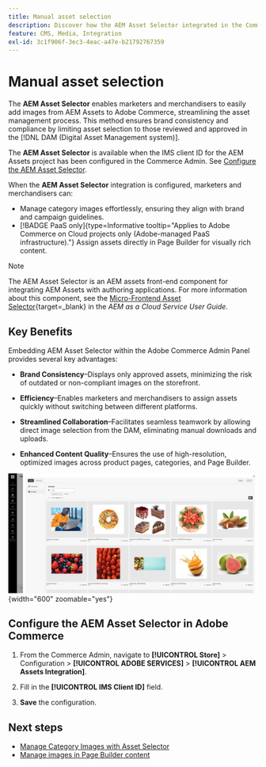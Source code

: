 ```yaml
---
title: Manual asset selection
description: Discover how the AEM Asset Selector integrated in the Commerce Admin helps marketers and merchandisers easily add images from AEM Assets to Adobe Commerce, streamlining asset management.
feature: CMS, Media, Integration
exl-id: 3c1f906f-3ec3-4eac-a47e-b21792767359
---
```

# Manual asset selection

The **AEM Asset Selector** enables marketers and merchandisers to easily add images from AEM Assets to Adobe Commerce, streamlining the asset management process. This method ensures brand consistency and compliance by limiting asset selection to those reviewed and approved in the [!DNL DAM (Digital Asset Management system)].

The **AEM Asset Selector** is available when the IMS client ID for the AEM Assets project has been configured in the Commerce Admin. See [Configure the AEM Asset Selector](#configure-the-aem-asset-selector-in-adobe-commerce).

When the **AEM Asset Selector** integration is configured, marketers and merchandisers can:

* Manage category images effortlessly, ensuring they align with brand and campaign guidelines.
* [!BADGE PaaS only]{type=Informative tooltip="Applies to Adobe Commerce on Cloud projects only (Adobe-managed PaaS infrastructure)."} Assign assets directly in Page Builder for visually rich content.

>[!NOTE]
>
> The AEM Asset Selector is an AEM assets front-end component for integrating AEM Assets with authoring applications. For more information about this component, see the [Micro-Frontend Asset Selector](https://experienceleague.adobe.com/en/docs/experience-manager-cloud-service/content/assets/manage/asset-selector/overview-asset-selector){target=_blank} in the *AEM as a Cloud Service User Guide*.

## Key Benefits

Embedding AEM Asset Selector within the Adobe Commerce Admin Panel provides several key advantages:

* **Brand Consistency**–Displays only approved assets, minimizing the risk of outdated or non-compliant images on the storefront.

* **Efficiency**–Enables marketers and merchandisers to assign assets quickly without switching between different platforms.

* **Streamlined Collaboration**–Facilitates seamless teamwork by allowing direct image selection from the DAM, eliminating manual downloads and uploads.

* **Enhanced Content Quality**–Ensures the use of high-resolution, optimized images across product pages, categories, and Page Builder.

![Asset Selector](../assets/asset-selector.png){width="600" zoomable="yes"}

## Configure the AEM Asset Selector in Adobe Commerce

1. From the Commerce Admin, navigate to **[!UICONTROL Store]** > Configuration > **[!UICONTROL ADOBE SERVICES]** > **[!UICONTROL AEM Assets Integration]**.

1. Fill in the **[!UICONTROL IMS Client ID]** field.

1. **Save** the configuration.

## Next steps

* [Manage Category Images with Asset Selector](../manage-assets.md#category-images)
* [Manage images in Page Builder content](../manage-assets.md#using-aem-asset-selector-in-page-builder)
